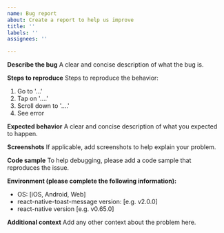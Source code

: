 ```yaml
---
name: Bug report
about: Create a report to help us improve
title: ''
labels: ''
assignees: ''

---
```


**Describe the bug**
A clear and concise description of what the bug is.

**Steps to reproduce**
Steps to reproduce the behavior:
1. Go to '...'
2. Tap on '....'
3. Scroll down to '....'
4. See error

**Expected behavior**
A clear and concise description of what you expected to happen.

**Screenshots**
If applicable, add screenshots to help explain your problem.

**Code sample**
To help debugging, please add a code sample that reproduces the issue.

**Environment (please complete the following information):**
 - OS: [iOS, Android, Web]
 - react-native-toast-message version: [e.g. v2.0.0]
 - react-native version [e.g. v0.65.0]

**Additional context**
Add any other context about the problem here.
